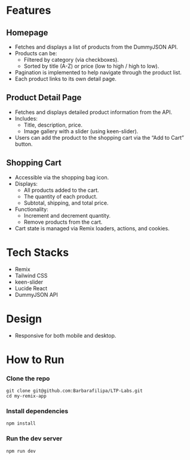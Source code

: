 # Features

## Homepage

- Fetches and displays a list of products from the DummyJSON API.
- Products can be:
  - Filtered by category (via checkboxes).
  - Sorted by title (A-Z) or price (low to high / high to low).
- Pagination is implemented to help navigate through the product list.
- Each product links to its own detail page.

## Product Detail Page

- Fetches and displays detailed product information from the API.
- Includes:
  - Title, description, price.
  - Image gallery with a slider (using keen-slider).
- Users can add the product to the shopping cart via the “Add to Cart” button.

## Shopping Cart
- Accessible via the shopping bag icon.
- Displays:
  - All products added to the cart.
  - The quantity of each product.
  - Subtotal, shipping, and total price.
- Functionality:
  - Increment and decrement quantity.
  - Remove products from the cart.
- Cart state is managed via Remix loaders, actions, and cookies.

# Tech Stacks

- Remix
- Tailwind CSS
- keen-slider
- Lucide React
- DummyJSON API

# Design

- Responsive for both mobile and desktop.

# How to Run
### Clone the repo
```
git clone git@github.com:Barbarafilipa/LTP-Labs.git
cd my-remix-app
```

### Install dependencies
```npm install```

### Run the dev server
```npm run dev```
